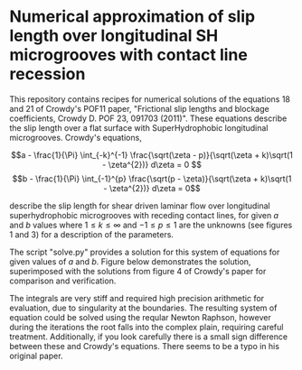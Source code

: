 # Numerical approximation of slip length over longitudinal SH microgrooves with contact line recession 

This repository contains recipes for numerical solutions of the equations 18 and 21 of Crowdy's POF11 paper, "Frictional slip lengths and blockage coefficients, Crowdy D. POF 23, 091703 (2011)". These equations describe the slip length over a flat surface with SuperHydrophobic longitudinal microgrooves. Crowdy's equations,

$$a - \frac{1}{\Pi} \int_{-k}^{-1} \frac{\sqrt(\zeta - p)}{\sqrt(\zeta + k)\sqrt(1 - \zeta^{2})} d\zeta = 0 $$
$$b - \frac{1}{\Pi} \int_{-1}^{p} \frac{\sqrt(p - \zeta)}{\sqrt(\zeta + k)\sqrt(1 - \zeta^{2})} d\zeta = 0$$

describe the slip length for shear driven laminar flow over longitudinal superhydrophobic microgrooves with receding contact lines, for given $a$ and $b$ values where $1 \le k \le \infty$ and $-1 \le p \le 1$ are the unknowns (see figures 1 and 3) for a description of the parameters.


The script "solve.py" provides a solution for this system of equations for given values of $a$ and $b$. Figure below demonstrates the solution, superimposed with the solutions from figure 4 of Crowdy's paper for comparison and verification. 

The integrals are very stiff and required high precision arithmetic for evaluation, due to singularity at the boundaries. The resulting system of equation could be solved using the reqular Newton Raphson, however during the iterations the root falls into the complex plain, requiring careful treatment. Additionally, if you look carefully there is a small sign difference between these and Crowdy's equations. There seems to be a typo in his original paper. 
